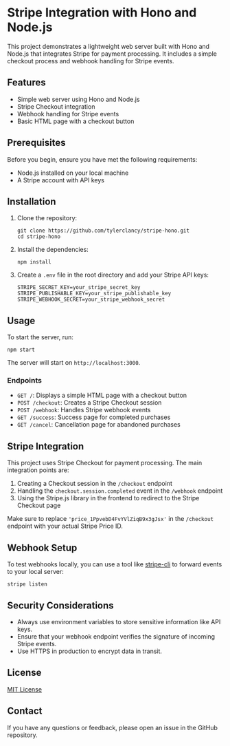 # Stripe Integration with Hono and Node.js

This project demonstrates a lightweight web server built with Hono and Node.js that integrates Stripe for payment processing. It includes a simple checkout process and webhook handling for Stripe events.

## Features

- Simple web server using Hono and Node.js
- Stripe Checkout integration
- Webhook handling for Stripe events
- Basic HTML page with a checkout button

## Prerequisites

Before you begin, ensure you have met the following requirements:

- Node.js installed on your local machine
- A Stripe account with API keys

## Installation

1. Clone the repository:

   ```
   git clone https://github.com/tylerclancy/stripe-hono.git
   cd stripe-hono
   ```

2. Install the dependencies:

   ```
   npm install
   ```

3. Create a `.env` file in the root directory and add your Stripe API keys:
   ```
   STRIPE_SECRET_KEY=your_stripe_secret_key
   STRIPE_PUBLISHABLE_KEY=your_stripe_publishable_key
   STRIPE_WEBHOOK_SECRET=your_stripe_webhook_secret
   ```

## Usage

To start the server, run:

```
npm start
```

The server will start on `http://localhost:3000`.

### Endpoints

- `GET /`: Displays a simple HTML page with a checkout button
- `POST /checkout`: Creates a Stripe Checkout session
- `POST /webhook`: Handles Stripe webhook events
- `GET /success`: Success page for completed purchases
- `GET /cancel`: Cancellation page for abandoned purchases

## Stripe Integration

This project uses Stripe Checkout for payment processing. The main integration points are:

1. Creating a Checkout session in the `/checkout` endpoint
2. Handling the `checkout.session.completed` event in the `/webhook` endpoint
3. Using the Stripe.js library in the frontend to redirect to the Stripe Checkout page

Make sure to replace `'price_1PpvebD4FvYVlZiqB9x3gJsx'` in the `/checkout` endpoint with your actual Stripe Price ID.

## Webhook Setup

To test webhooks locally, you can use a tool like [stripe-cli](https://stripe.com/docs/stripe-cli) to forward events to your local server:

```
stripe listen
```

## Security Considerations

- Always use environment variables to store sensitive information like API keys.
- Ensure that your webhook endpoint verifies the signature of incoming Stripe events.
- Use HTTPS in production to encrypt data in transit.

## License

[MIT License](LICENSE)

## Contact

If you have any questions or feedback, please open an issue in the GitHub repository.
